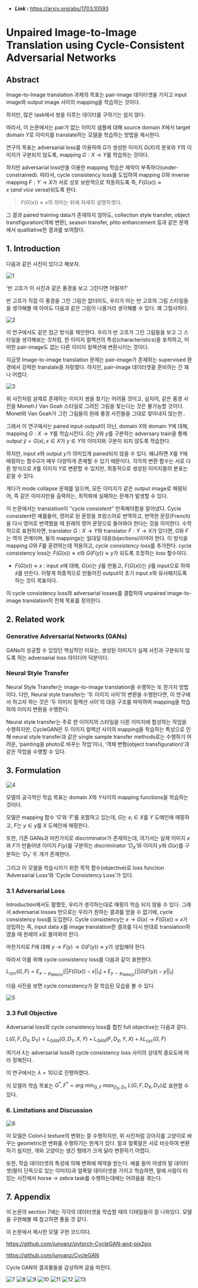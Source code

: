 - ***Link :*** https://arxiv.org/abs/1703.10593

# **Unpaired Image-to-Image Translation using Cycle-Consistent Adversarial Networks**

## Abstract

Image-to-Image translation 과제의 목표는 pair-image 데이터셋을 가지고 input image와 output image 사이의 mapping을 학습하는 것이다.

하지만, 많은 task에서 쌍을 이루는 데이터를 구하기는 쉽지 않다. 

따라서, 이 논문에서는 pair가 없는 이미지 샘플에 대해 source domain $X$에서 target domain $Y$로 이미지를 translate하는 모델을 학습하는 방법을 제시한다.

연구의 목표는 adversarial loss를 이용하여 $G$가 생성한 이미지 $G(X)$의 분포와 $Y$의 이미지가 구분되지 않도록, mapping $G:X\rightarrow Y$를 학습하는 것이다.

하지만 adversarial loss만을 이용한 mapping 학습은 제약이 부족하다(under-constrained). 따라서, cycle consistency loss를 도입하여 mapping $G$와 inverse mapping $F : Y \rightarrow X$가 서로 상호 보완적으로 작동하도록 즉, $F(G(x))\approx x \ (and \ vice\ versa)$되도록 한다. 

> $F(G(x))\approx x$의 의미는 뒤에 자세히 설명하겟다.
> 

그 결과 paired training data가 존재하지 않아도, collection style transfer, object transfiguration(객체 변환), season transfer, phto enhancement 등과 같은 문제에서 qualitative한 결과를 보여줬다.

## 1. Introduction

다음과 같은 사진이 있다고 해보자.  

![1](https://github.com/user-attachments/assets/3fb9a261-1755-4349-ade4-da52badf7e0e)


‘반 고흐가 이 사진과 같은 풍경을  보고 그린다면 어떨까?’

반 고흐가 직접 이 풍경을 그린 그림은 없더라도, 우리가 아는 반 고흐의 그림 스타일들을 생각해볼 때 아마도 다음과 같은 그림이 나올거라 생각해볼 수 있다. 꽤 그럴사하다.

![2](https://github.com/user-attachments/assets/b2912d40-529c-4178-a324-183df2017761)

이 연구에서도 같은 접근 방식을 제안한다. 우리가 반 고흐가 그린 그림들을 보고 그 스타일을 생각해보는 것처럼, 한 이미지 컬렉션의 특성(characteristics)을 포착하고, 어떠한 pair-image도 없는 다른 이미지 컬렉션에 변환시키는 것이다.

지금껏 Image-to-image translation 문제는 pair-image가 존재하는 supervised 환경에서 강력한 translate을 자랑했다. 하지만, pair-image 데이터셋을 준비하는 건 꽤나 어렵다.

![3](https://github.com/user-attachments/assets/2dca3258-a43c-4a86-b8a6-99839ea0cfd4)


위 사진처럼 살제로 존재하는 이미지 쌍을 찾기는 어려울 것이고, 심지어, 같은 풍경 사진을 Monet나 Van Goah 스타일로 그려진 그림을 찾는다는 것은 불가능할 것이다. Monet와 Van Goah가 그린 그림들의 원래 풍경 사진들을 그대로 찾아내지 않는한..

그래서 이 연구에서는 paired input-output이 아닌, domain $X$와 domain $Y$에 대해, mapping $G  : X \rightarrow Y$를 학습시킨다. $G$는 $\hat{y}$와 $y$를 구분하는 adversary train을 통해 output $\hat{y} = G(x), x \in X$가 $y \in Y$의 이미지와 구분이 되지 않도록 학습한다.

하지만, input $x$와 output $y$가 의미있게 paired되지 않을 수 있다. 왜냐하면 $X$를 $Y$에 매핑하는 함수$G$가 매우 다양하게 존재할 수 있기 때문이다. 각각의 변환 함수는 서로 다른 방식으로 $X$를 이미지 $Y$로 변환할 수 있지만, 최종적으로 생성된 이미지들의 분포는 같을 수 있다. 

게다가 mode collapse 문제를 일으켜, 모든 이미지가 같은 output image로 매핑되어, 즉 같은 이미지만을 출력하는, 최적화에 실패하는 문제가 발생할 수 있다.

이 논문에서는 translation이 *“cycle consistent”* 만족해야함을 알아냈다. Cycle consistent란 예를들어, 영어로 된 문장을 프랑스어로 번역하고, 번역한 문장(French)을 다시 영어로 번역했을 때 원래의 영어 문장으로 돌아와야 한다는 것을 의미한다. 수학적으로 표현하자면, translator $G : X\rightarrow Y$와 translator $F:Y\rightarrow X$가 있다면, $G$와 $F$는 역의 관계이며, 둘의 mappings는  일대일 대응(bijections)이어야 한다. 이 방식을 mapping $G$와 $F$를 훈련하는데 적용하고, *cycle consistency loss*를 추가한다. cycle consistency loss는 $F(G(x)) \approx x$와 $G(F(y)) \approx y$가 되도록 조정하는 loss 함수이다.

- $F(G(x)) \approx x$ : input $x$에 대해, $G(x)$는 $\hat{y}$를 만들고, $F(G(x))$는 $\hat{y}$를 input으로 하여 $\hat{x}$를 만든다. 이렇게 최종적으로 만들어진 output이 초기 input $x$와 유사해지도록 하는 것이 목표이다.

이 cycle consistency loss와 adversarial losses를 결합하여 unpaired image-to-image translation의 전체 목표를 정의한다.

## 2. Related work

### Generative Adversarial Networks (GANs)

GANs이 성공할 수 있었던 핵심적인 이유는, 생성된 이미지가 실제 사진과 구분되지 않도록 하는 adversarial loss 아이디어 덕분이다.

### Neural Style Transfer

Neural Style Transfer는 image-to-image translation을 수행하는 또 한가지 방법이다. 다만, Neural style transfer는 ‘두 이미지 사이’의 변환을 수행한다면, 이 연구에서 하고자 하는 것은 ‘두 이미지 컬렉션 사이’의 대응 구조를 파악하여 mapping을 학습하여 이미지 변환을 수행한다.

Neural style transfer는 주로 한 이미지의 스타일을 다른 이미지에 합성하는 작업을 수행하지만, CycleGAN은 두 이미지 컬렉션 사이의 mapping을 학습하는 특성으로 인해 neural style transfer과 같은 single sample transfer methods로는 수행하기 어려운, ‘painting을 photo로 바꾸는 작업’이나, ‘객체 변형(object transfiguration)’과 같은 작업을 수행할 수 있다.

## 3. Formulation
![4](https://github.com/user-attachments/assets/bc8fe030-2257-4fa6-bdea-02b5322bceca)


모델의 궁극적인 학습 목표는 domain $X$와 $Y$사이의 mapping functions을 학습하는 것이다.

모델은 mapping 함수 ‘$G$’와 ‘$F$’를 포함하고 있는데, $G$는 $x_i \in X$를 $Y$ 도메인에 매핑하고, $F$는 $y\in y$를 $X$ 도메인에 매핑한다. 

또한, 기존 GANs과 마찬가지로 discriminator가 존재하는데, 여기서는 실제 이미지 $x$와 $F$가 만들어낸 이미지 $F(y)$를 구분하는 discriminator ‘$D_X$’와 이미지 $y$와 $G(x)$를 구분하는 ‘$D_Y$’ 두 개가 존재한다.

그리고 이 모델을 학습시키기 위한 목적 함수(objective)로 loss function ‘Adversarial Loss’와 ‘Cycle Consistency Loss’가 있다.

### 3.1 Adversarial Loss

Introduction에서도 말했듯, 우리가 생각하는대로 매핑이 학습 되지 않을 수 있다. 그래서 adversarial losses 만으로는 우리가 원하는 결과를 얻을 수 없기에, cycle consistency loss를 도입한다. Cycle consistency는 $x\rightarrow G(x) \rightarrow F(G(x)) \approx x$가 성립하는 즉, input data $x$를 image translation한 결과를 다시 반대로 translation하였을 때 원래의 $x$로 돌아와야 한다.

마찬가지로 $F$에 대해 $y \rightarrow F(y) \rightarrow G(F(y)) \approx y$가 성립해야 한다.

따라서 이를 위해 cycle consistency loss를 다음과 같이 표현한다.

$L_{cyc}(G,F)=E_{x\sim p_{data(x)}}[||F(G(x))-x||_1] + E_{y\sim p_{data(y)}}[||G(F(y))-y||_1]$ 

다음 사진을 보면 cycle consistency가 잘 학습된 모습을 볼 수 있다.

![5](https://github.com/user-attachments/assets/9286d002-4a7e-4f86-be7a-7999b062a355)

### 3.3 Full Objective

Adversarial loss와 cycle consistency loss를 합친 full objective는 다음과 같다.

$L(G,F,D_X,D_Y)=L_{GAN}(G,D_Y,X,Y)+L_{GAN}(F,D_X,Y,X)+\lambda L_{cyc}(G,F)$

여기서 $\lambda$는 adversarial loss와 cycle consistency loss 사이의 상대적 중요도에 따라 정해진다.

이 연구에서는 $\lambda = 10$으로 진행하였다.

이 모델의 학습 목표는 $G^*,F^*=arg \ min_{G,F}\ max_{D_X,D_Y} \ L(G,F,D_X,D_Y)$로 표현할 수 있다.

### 6. Limitations and Discussion
![6](https://github.com/user-attachments/assets/6cb28246-3a76-44e2-a98e-ab62b14db691)


이 모델은 Color나 texture의 변화는 잘 수행하지만, 위 사진처럼 강아지를 고양이로 바꾸는 geometric한 변화를 수행하기는 한계가 있다. 말과 얼룩말은 서로 비슷하여 변환하기 쉽지만, 개와 고양이는 생긴 형태가 크게 달라 변환하기 어렵다.

또한, 학습 데이터셋의 특성에 의해 변화에 제약을 받는다. 예를 들어 야생의 말 데이터셋(말이 단독으로 있는 이미지)과 얼룩말 데이터셋을 가지고 학습하면, 말에 사람이 타있는 사진에서 horse → zebra task를 수행하는데에는 어려움을 겪는다.

## 7. Appendix

이 논문의 section 7에는 각각의 데이터셋을 학습할 때의 디테일들이 잘 나와있다. 모델을 구현해볼 때 참고하면 좋을 것 같다.

이 논문에서 제시한 모델 구현 코드이다.

https://github.com/junyanz/pytorch-CycleGAN-and-pix2pix

https://github.com/junyanz/CycleGAN

Cycle GAN의 결과물들을 감상하며 글을 마친다.

![7](https://github.com/user-attachments/assets/775756b8-b1c9-4ee5-a823-8e5a066c1487)
![8](https://github.com/user-attachments/assets/b2222829-f09c-496d-8b70-f9cb170d4f35)
![9](https://github.com/user-attachments/assets/139c83aa-4e1c-4535-8b32-035baf710f04)
![10](https://github.com/user-attachments/assets/7ce02f94-9e38-47a9-8915-c468a06d079c)
![11](https://github.com/user-attachments/assets/37ad196c-2dc4-4e88-9f79-f4c47917d223)
![12](https://github.com/user-attachments/assets/e6f84b11-bcc5-4240-b322-d5e9beb70e35)
![13](https://github.com/user-attachments/assets/57fc1f59-a6ee-4b51-9c0d-5cfb9576e0ae)
